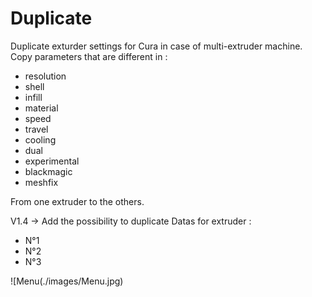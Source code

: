 # Duplicate

Duplicate exturder settings for Cura in case of multi-extruder machine. Copy parameters that are different in :
- resolution
- shell
- infill
- material
- speed
- travel
- cooling
- dual
- experimental
- blackmagic
- meshfix

From one extruder to the others.

V1.4   -> Add the possibility to duplicate Datas for extruder :
- N°1
- N°2
- N°3

![Menu(./images/Menu.jpg)
